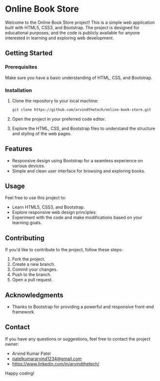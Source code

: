 # Online Book Store

Welcome to the Online Book Store project! This is a simple web application built with HTML5, CSS3, and Bootstrap. The project is designed for educational purposes, and the code is publicly available for anyone interested in learning and exploring web development.

## Getting Started

### Prerequisites

Make sure you have a basic understanding of HTML, CSS, and Bootstrap.

### Installation

1. Clone the repository to your local machine:

    ```bash
    git clone https://github.com/arvindthetech/online-book-store.git
    ```

2. Open the project in your preferred code editor.

3. Explore the HTML, CSS, and Bootstrap files to understand the structure and styling of the web pages.

## Features

- Responsive design using Bootstrap for a seamless experience on various devices.
- Simple and clean user interface for browsing and exploring books.

## Usage

Feel free to use this project to:

- Learn HTML5, CSS3, and Bootstrap.
- Explore responsive web design principles.
- Experiment with the code and make modifications based on your learning goals.

## Contributing

If you'd like to contribute to the project, follow these steps:

1. Fork the project.
2. Create a new branch.
3. Commit your changes.
4. Push to the branch.
5. Open a pull request.

## Acknowledgments

- Thanks to Bootstrap for providing a powerful and responsive front-end framework.

## Contact

If you have any questions or suggestions, feel free to contact the project owner:

- Arvind Kumar Patel
- patelkumararvind1234@gmail.com
- https://www.linkedin.com/in/arvindthetech/

Happy coding!
